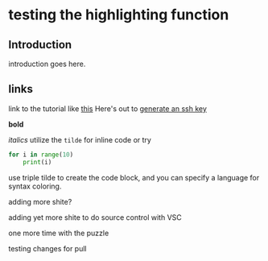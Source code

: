 # testing the highlighting function


## Introduction
introduction goes here.

## links
link to the tutorial like [this](https://github.com/fiendskrah/204gh/blob/master/github_tutorial.md)
Here's out to [generate an ssh key](https://help.github.com/en/github/authenticating-to-github/generating-a-new-ssh-key-and-adding-it-to-the-ssh-agent)

**bold**

*italics*
utilize the `tilde` for inline code
or try 

```python
for i in range(10)
    print(i)
```
  
use triple tilde to create the code block, and you can specify a language for syntax coloring.

adding more shite?

adding yet more shite to do source control with VSC

one more time with the puzzle

testing changes for pull

